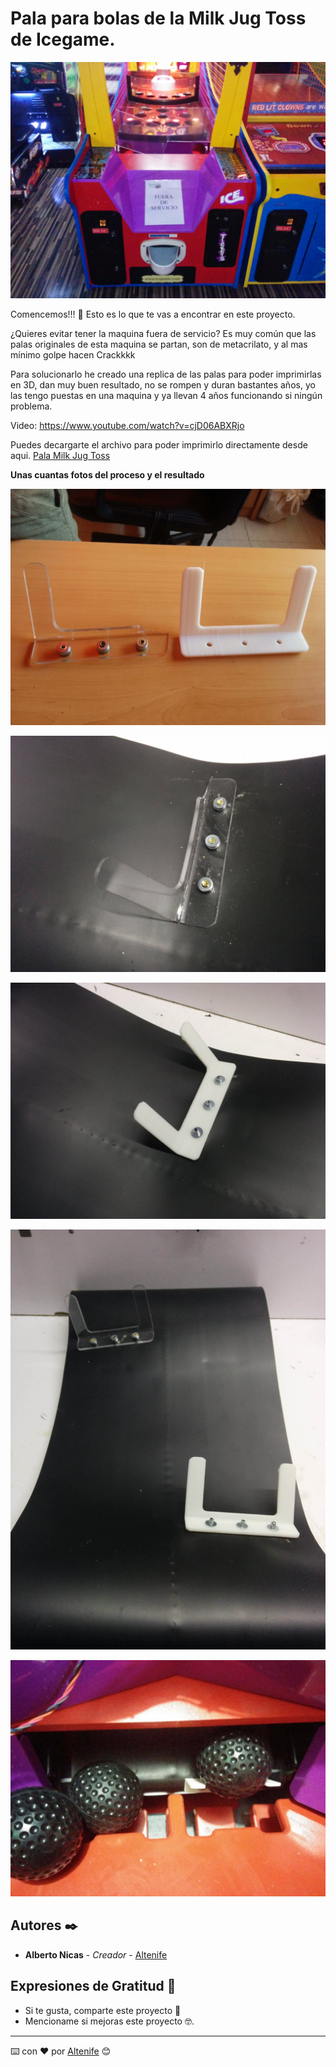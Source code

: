 # Pala para bolas de la Milk Jug Toss de Icegame.

<p align="center">
  <img src="https://github.com/altenife/Arcade-Bowling/blob/main/Milk%20Jug%20Toss/Imagenes/Pala%20Milk%20Jug%20Toss%20(1).jpg"></p> 

Comencemos!!! 🚀
Esto es lo que te vas a encontrar en este proyecto.

¿Quieres evitar tener la maquina fuera de servicio? Es muy común que las palas originales de esta maquina se partan, son de metacrilato, y al mas mínimo golpe hacen Crackkkk

Para solucionarlo he creado una replica de las palas para poder imprimirlas en 3D, dan muy buen resultado, no se rompen y duran bastantes años, yo las tengo puestas en una
maquina y ya llevan 4 años funcionando si ningún problema.

Video: https://www.youtube.com/watch?v=cjD06ABXRjo

Puedes decargarte el archivo para poder imprimirlo directamente desde aqui.
[Pala Milk Jug Toss](https://github.com/altenife/Arcade-Bowling/blob/main/Milk%20Jug%20Toss/Archivos/Milk_Jug_toss_Pala..stl)


**Unas cuantas fotos del proceso y el resultado**
<p align="center">
  <img src="https://github.com/altenife/Arcade-Bowling/blob/main/Milk%20Jug%20Toss/Imagenes/Pala%20Milk%20Jug%20Toss%20(2).jpg"></p>

<p align="center">
  <img src="https://github.com/altenife/Arcade-Bowling/blob/main/Milk%20Jug%20Toss/Imagenes/Pala%20Milk%20Jug%20Toss%20(4).jpg"></p>
  
 <p align="center">
  <img src="https://github.com/altenife/Arcade-Bowling/blob/main/Milk%20Jug%20Toss/Imagenes/Pala%20Milk%20Jug%20Toss%20(5).jpg"></p>

<p align="center">
  <img src="https://github.com/altenife/Arcade-Bowling/blob/main/Milk%20Jug%20Toss/Imagenes/Pala%20Milk%20Jug%20Toss%20(6).jpg"></p> 
  
  <p align="center">
  <img src="https://github.com/altenife/Arcade-Bowling/blob/main/Milk%20Jug%20Toss/Imagenes/Pala%20Milk%20Jug%20Toss%20(8).jpg"></p> 
  

## Autores ✒️

* **Alberto Nicas** - *Creador* - [Altenife](https://github.com/altenife)

## Expresiones de Gratitud 🎁

* Si te gusta, comparte este proyecto 📢
* Mencioname si mejoras este proyecto 🤓.


---
⌨️ con ❤️ por [Altenife](https://github.com/altenife) 😊
